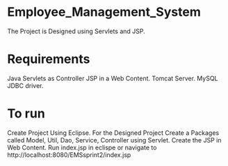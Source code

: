# Employee_Management_System
The Project is Designed using Servlets and JSP.
# Requirements
  Java Servlets as Controller
  JSP in a Web Content.
  Tomcat Server.
  MySQL JDBC driver.
# To run
  Create Project Using Eclipse.
  For the Designed Project Create a Packages called Model, Util, Dao, Service, Controller using Servlet.
  Create the JSP in Web Content.
  Run index.jsp in eclispe or navigate to http://localhost:8080/EMSsprint2/index.jsp
  
